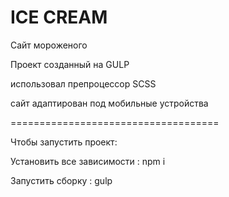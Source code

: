 # ICE CREAM
 Сайт мороженого



Проект созданный на GULP

использовал препроцессор SCSS

сайт адаптирован под мобильные устройства

====================================

Чтобы запустить проект:

Установить все зависимости : npm i

Запустить сборку : gulp
